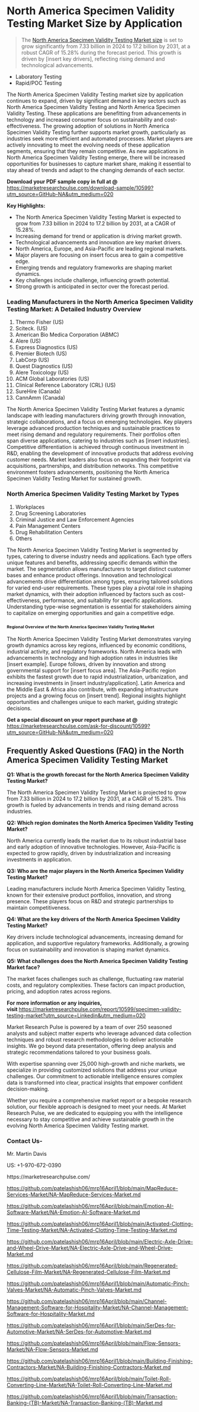 <h1>North America Specimen Validity Testing Market&nbsp;Size by Application</h1><blockquote><p>The <a href="https://marketresearchpulse.com/download-sample/10599?utm_source=GitHub-NA&amp;utm_medium=020">North America Specimen Validity Testing Market size</a> is set to grow significantly from 7.33 billion in 2024 to 17.2 billion by 2031, at a robust CAGR of 15.28% during the forecast period. This growth is driven by [insert key drivers], reflecting rising demand and technological advancements.</p></blockquote><ul><li>Laboratory Testing<li> Rapid/POC Testing</li></ul><p>The North America Specimen Validity Testing market size by application continues to expand, driven by significant demand in key sectors such as North America Specimen Validity Testing and North America Specimen Validity Testing. These applications are benefitting from advancements in technology and increased consumer focus on sustainability and cost-effectiveness. The growing adoption of solutions in North America Specimen Validity Testing further supports market growth, particularly as industries seek more efficient and automated processes. Market players are actively innovating to meet the evolving needs of these application segments, ensuring that they remain competitive. As new applications in North America Specimen Validity Testing emerge, there will be increased opportunities for businesses to capture market share, making it essential to stay ahead of trends and adapt to the changing demands of each sector.</p><p><strong>Download your PDF sample copy in full at @ </strong><a href="https://marketresearchpulse.com/download-sample/10599?utm_source=GitHub-NA&amp;utm_medium=020">https://marketresearchpulse.com/download-sample/10599?utm_source=GitHub-NA&amp;utm_medium=020</a></p><p><strong>Key Highlights: </strong></p><ul><li>The North America Specimen Validity Testing Market is expected to grow from 7.33 billion in 2024 to 17.2 billion by 2031, at a CAGR of 15.28%.</li><li>Increasing demand for trend or application is driving market growth.</li><li>Technological advancements and innovation are key market drivers.</li><li>North America, Europe, and Asia-Pacific are leading regional markets.</li><li>Major players are focusing on insert focus area to gain a competitive edge.</li><li>Emerging trends and regulatory frameworks are shaping market dynamics.</li><li>Key challenges include challenge, influencing growth potential.</li><li>Strong growth is anticipated in sector over the forecast period.</li></ul><h3>Leading Manufacturers in the North America Specimen Validity Testing Market: A Detailed Industry Overview</h3><ol><li>Thermo Fisher (US)</li><li>Sciteck. (US)</li><li>American Bio Medica Corporation (ABMC)</li><li>Alere (US)</li><li>Express Diagnostics (US)</li><li>Premier Biotech (US)</li><li>LabCorp (US)</li><li>Quest Diagnostics (US)</li><li>Alere Toxicology (US)</li><li>ACM Global Laboratories (US)</li><li>Clinical Reference Laboratory (CRL) (US)</li><li>SureHire (Canada)</li><li>CannAmm (Canada)</li></ol><div class="flex max-w-full flex-col flex-grow"><div class="min-h-8 text-message flex w-full flex-col items-end gap-2 whitespace-normal break-words [.text-message+&amp;]:mt-5" dir="auto" data-message-author-role="assistant" data-message-id="fd8432e4-4910-450d-b182-61b7bfb0a01f" data-message-model-slug="gpt-4o"><div class="flex w-full flex-col gap-1 empty:hidden first:pt-[3px]"><div class="markdown prose w-full break-words dark:prose-invert light"><p>The North America Specimen Validity Testing Market features a dynamic landscape with leading manufacturers driving growth through innovation, strategic collaborations, and a focus on emerging technologies. Key players leverage advanced production techniques and sustainable practices to meet rising demand and regulatory requirements. Their portfolios often span diverse applications, catering to industries such as [insert industries]. Competitive differentiation is achieved through continuous investment in R&amp;D, enabling the development of innovative products that address evolving customer needs. Market leaders also focus on expanding their footprint via acquisitions, partnerships, and distribution networks. This competitive environment fosters advancements, positioning the North America Specimen Validity Testing Market for sustained growth.</p></div></div></div></div><h3>North America Specimen Validity Testing Market by Types</h3><ol><li>Workplaces<li> Drug Screening Laboratories<li> Criminal Justice and Law Enforcement Agencies<li> Pain Management Centers<li> Drug Rehabilitation Centers<li> Others</li></ol><div class="flex max-w-full flex-col flex-grow"><div class="min-h-8 text-message flex w-full flex-col items-end gap-2 whitespace-normal break-words [.text-message+&amp;]:mt-5" dir="auto" data-message-author-role="assistant" data-message-id="084470be-0bb7-4664-bddf-5156b4f41249" data-message-model-slug="gpt-4o-mini"><div class="flex w-full flex-col gap-1 empty:hidden first:pt-[3px]"><div class="markdown prose w-full break-words dark:prose-invert light"><p>The North America Specimen Validity Testing Market is segmented by types, catering to diverse industry needs and applications. Each type offers unique features and benefits, addressing specific demands within the market. The segmentation allows manufacturers to target distinct customer bases and enhance product offerings. Innovation and technological advancements drive differentiation among types, ensuring tailored solutions for varied end-user requirements. These types play a pivotal role in shaping market dynamics, with their adoption influenced by factors such as cost-effectiveness, performance, and suitability for specific applications. Understanding type-wise segmentation is essential for stakeholders aiming to capitalize on emerging opportunities and gain a competitive edge.</p></div></div></div></div><h3><span style="font-size: 11px;">Regional Overview of the North America Specimen Validity Testing Market</span></h3><div class="flex max-w-full flex-col flex-grow"><div class="min-h-8 text-message flex w-full flex-col items-end gap-2 whitespace-normal break-words [.text-message+&amp;]:mt-5" dir="auto" data-message-author-role="assistant" data-message-id="e9038762-ce64-4e30-91c9-9bd413514231" data-message-model-slug="gpt-4o-mini"><div class="flex w-full flex-col gap-1 empty:hidden first:pt-[3px]"><div class="markdown prose w-full break-words dark:prose-invert light"><p>The North America Specimen Validity Testing Market demonstrates varying growth dynamics across key regions, influenced by economic conditions, industrial activity, and regulatory frameworks. North America leads with advancements in technology and high adoption rates in industries like [insert example]. Europe follows, driven by innovation and strong governmental support for [insert focus area]. The Asia-Pacific region exhibits the fastest growth due to rapid industrialization, urbanization, and increasing investments in [insert industry/application]. Latin America and the Middle East &amp; Africa also contribute, with expanding infrastructure projects and a growing focus on [insert trend]. Regional insights highlight opportunities and challenges unique to each market, guiding strategic decisions.</p></div></div></div></div><p><strong>Get a special discount on your report purchase at @ </strong><a href="https://marketresearchpulse.com/ask-for-discount/10599?utm_source=GitHub-NA&amp;utm_medium=020">https://marketresearchpulse.com/ask-for-discount/10599?utm_source=GitHub-NA&amp;utm_medium=020</a></p><h2>Frequently Asked Questions (FAQ) in the North America Specimen Validity Testing Market</h2><p><strong>Q1: What is the growth forecast for the North America Specimen Validity Testing Market?</strong></p><p>The North America Specimen Validity Testing Market is projected to grow from 7.33 billion in 2024 to 17.2 billion by 2031, at a CAGR of 15.28%. This growth is fueled by advancements in trends and rising demand across industries.</p><p><strong>Q2: Which region dominates the North America Specimen Validity Testing Market?</strong></p><p>North America currently leads the market due to its robust industrial base and early adoption of innovative technologies. However, Asia-Pacific is expected to grow rapidly, driven by industrialization and increasing investments in application.</p><p><strong>Q3: Who are the major players in the North America Specimen Validity Testing Market?</strong></p><p>Leading manufacturers include North America Specimen Validity Testing, known for their extensive product portfolios, innovation, and strong presence. These players focus on R&amp;D and strategic partnerships to maintain competitiveness.</p><p><strong>Q4: What are the key drivers of the North America Specimen Validity Testing Market?</strong></p><p>Key drivers include technological advancements, increasing demand for application, and supportive regulatory frameworks. Additionally, a growing focus on sustainability and innovation is shaping market dynamics.</p><p><strong>Q5: What challenges does the North America Specimen Validity Testing Market face?</strong></p><p>The market faces challenges such as challenge, fluctuating raw material costs, and regulatory complexities. These factors can impact production, pricing, and adoption rates across regions.</p><p><strong>For more information or any inquiries, visit&nbsp;</strong><a href="https://marketresearchpulse.com/report/10599/specimen-validity-testing-market?utm_source=Linkedin&utm_medium=020">https://marketresearchpulse.com/report/10599/specimen-validity-testing-market?utm_source=Linkedin&utm_medium=020</a></p><p>Market Research Pulse is powered by a team of over 250 seasoned analysts and subject matter experts who leverage advanced data collection techniques and robust research methodologies to deliver actionable insights. We go beyond data presentation, offering deep analysis and strategic recommendations tailored to your business goals.</p><p>With expertise spanning over 25,000 high-growth and niche markets, we specialize in providing customized solutions that address your unique challenges. Our commitment to actionable intelligence ensures complex data is transformed into clear, practical insights that empower confident decision-making.</p><p>Whether you require a comprehensive market report or a bespoke research solution, our flexible approach is designed to meet your needs. At Market Research Pulse, we are dedicated to equipping you with the intelligence necessary to stay competitive and achieve sustainable growth in the evolving North America Specimen Validity Testing market.</p><h3><strong>Contact Us-</strong></h3><p>Mr. Martin Davis</p><p>US: +1-970-672-0390</p><p>https://marketresearchpulse.com/</p><p><a href="https://github.com/patelashish06/mrp16April1/blob/main/MapReduce-Services-Market/NA-MapReduce-Services-Market.md">https://github.com/patelashish06/mrp16April1/blob/main/MapReduce-Services-Market/NA-MapReduce-Services-Market.md</a></p><p><a href="https://github.com/patelashish06/mrp16April/blob/main/Emotion-AI-Software-Market/NA-Emotion-AI-Software-Market.md">https://github.com/patelashish06/mrp16April/blob/main/Emotion-AI-Software-Market/NA-Emotion-AI-Software-Market.md</a></p><p><a href="https://github.com/patelashish06/mrp16April1/blob/main/Activated-Clotting-Time-Testing-Market/NA-Activated-Clotting-Time-Testing-Market.md">https://github.com/patelashish06/mrp16April1/blob/main/Activated-Clotting-Time-Testing-Market/NA-Activated-Clotting-Time-Testing-Market.md</a></p><p><a href="https://github.com/patelashish06/mrp16April/blob/main/Electric-Axle-Drive-and-Wheel-Drive-Market/NA-Electric-Axle-Drive-and-Wheel-Drive-Market.md">https://github.com/patelashish06/mrp16April/blob/main/Electric-Axle-Drive-and-Wheel-Drive-Market/NA-Electric-Axle-Drive-and-Wheel-Drive-Market.md</a></p><p><a href="https://github.com/patelashish06/mrp16April/blob/main/Regenerated-Cellulose-Film-Market/NA-Regenerated-Cellulose-Film-Market.md">https://github.com/patelashish06/mrp16April/blob/main/Regenerated-Cellulose-Film-Market/NA-Regenerated-Cellulose-Film-Market.md</a></p><p><a href="https://github.com/patelashish06/mrp16April1/blob/main/Automatic-Pinch-Valves-Market/NA-Automatic-Pinch-Valves-Market.md">https://github.com/patelashish06/mrp16April1/blob/main/Automatic-Pinch-Valves-Market/NA-Automatic-Pinch-Valves-Market.md</a></p><p><a href="https://github.com/patelashish06/mrp16April/blob/main/Channel-Management-Software-for-Hospitality-Market/NA-Channel-Management-Software-for-Hospitality-Market.md">https://github.com/patelashish06/mrp16April/blob/main/Channel-Management-Software-for-Hospitality-Market/NA-Channel-Management-Software-for-Hospitality-Market.md</a></p><p><a href="https://github.com/patelashish06/mrp16April1/blob/main/SerDes-for-Automotive-Market/NA-SerDes-for-Automotive-Market.md">https://github.com/patelashish06/mrp16April1/blob/main/SerDes-for-Automotive-Market/NA-SerDes-for-Automotive-Market.md</a></p><p><a href="https://github.com/patelashish06/mrp16April/blob/main/Flow-Sensors-Market/NA-Flow-Sensors-Market.md">https://github.com/patelashish06/mrp16April/blob/main/Flow-Sensors-Market/NA-Flow-Sensors-Market.md</a></p><p><a href="https://github.com/patelashish06/mrp16April1/blob/main/Building-Finishing-Contractors-Market/NA-Building-Finishing-Contractors-Market.md">https://github.com/patelashish06/mrp16April1/blob/main/Building-Finishing-Contractors-Market/NA-Building-Finishing-Contractors-Market.md</a></p><p><a href="https://github.com/patelashish06/mrp16April/blob/main/Toilet-Roll-Converting-Line-Market/NA-Toilet-Roll-Converting-Line-Market.md">https://github.com/patelashish06/mrp16April/blob/main/Toilet-Roll-Converting-Line-Market/NA-Toilet-Roll-Converting-Line-Market.md</a></p><p><a href="https://github.com/patelashish06/mrp16April1/blob/main/Transaction-Banking-(TB)-Market/NA-Transaction-Banking-(TB)-Market.md">https://github.com/patelashish06/mrp16April1/blob/main/Transaction-Banking-(TB)-Market/NA-Transaction-Banking-(TB)-Market.md</a></p>